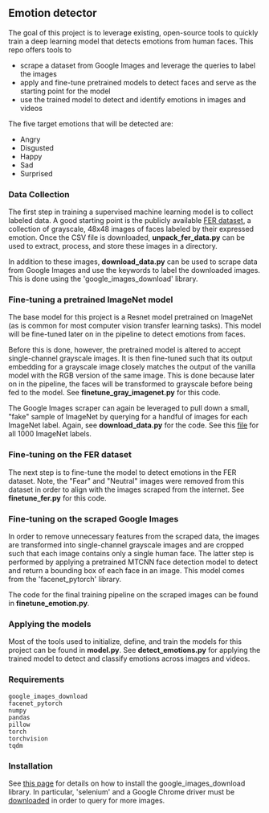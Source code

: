 ## Emotion detector
The goal of this project is to leverage existing, open-source tools to quickly train a deep learning model that detects emotions from human faces.
This repo offers tools to 
- scrape a dataset from Google Images and leverage the queries to label the images
- apply and fine-tune pretrained models to detect faces and serve as the starting point for the model
- use the trained model to detect and identify emotions in images and videos

The five target emotions that will be detected are:
- Angry
- Disgusted
- Happy
- Sad
- Surprised 

### Data Collection
The first step in training a supervised machine learning model is to collect labeled data.
A good starting point is the publicly available [FER dataset](https://www.kaggle.com/c/challenges-in-representation-learning-facial-expression-recognition-challenge/data),
a collection of grayscale, 48x48 images of faces labeled by their expressed emotion. Once the CSV file is downloaded, 
**unpack_fer_data.py** can be used to extract, process, and store these images in a directory.

In addition to these images, **download_data.py** can be used to scrape data from Google Images and use the keywords to label the downloaded images. 
This is done using the 'google_images_download' library.

### Fine-tuning a pretrained ImageNet model
The base model for this project is a Resnet model pretrained on ImageNet (as is common for most computer vision transfer learning tasks).
This model will be fine-tuned later on in the pipeline to detect emotions from faces.

Before this is done, however, the pretrained model is altered to accept single-channel grayscale images.
It is then fine-tuned such that its output embedding for a grayscale image closely matches the output of the
vanilla model with the RGB version of the same image. 
This is done because later on in the pipeline, the faces will be transformed to grayscale before being fed to the model.
See **finetune_gray_imagenet.py** for this code.

The Google Images scraper can again be leveraged to pull down a small, "fake" sample of ImageNet by querying for a handful of images for each ImageNet label.
Again, see **download_data.py** for the code. See this [file](https://gist.github.com/yrevar/942d3a0ac09ec9e5eb3a) for all 1000 ImageNet labels.  

### Fine-tuning on the FER dataset
The next step is to fine-tune the model to detect emotions in the FER dataset. 
Note, the "Fear" and "Neutral" images were removed from this dataset in order to align with the images scraped from the internet.
See **finetune_fer.py** for this code.

### Fine-tuning on the scraped Google Images
In order to remove unnecessary features from the scraped data, the images are transformed into single-channel
grayscale images and are cropped such that each image contains only a single human face. 
The latter step is performed by applying a pretrained MTCNN face detection model to detect and return a bounding box of each face in an image.
This model comes from the 'facenet_pytorch' library. 

The code for the final training pipeline on the scraped images can be found in **finetune_emotion.py**.


### Applying the models
Most of the tools used to initialize, define, and train the models for this project can be found in **model.py**.
See **detect_emotions.py** for applying the trained model to detect and classify emotions across images and videos. 
    
### Requirements
```
google_images_download
facenet_pytorch
numpy
pandas
pillow
torch
torchvision
tqdm
```

### Installation
See [this page](https://google-images-download.readthedocs.io/en/latest/installation.html)
for details on how to install the google_images_download library.
In particular, 'selenium' and a Google Chrome driver must be [downloaded](https://google-images-download.readthedocs.io/en/latest/troubleshooting.html#installing-the-chromedriver-with-selenium) in order to query for more images.
 